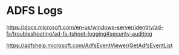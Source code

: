 # ADFS Logs

https://docs.microsoft.com/en-us/windows-server/identity/ad-fs/troubleshooting/ad-fs-tshoot-logging#security-auditing

https://adfshelp.microsoft.com/AdfsEventViewer/GetAdfsEventList

